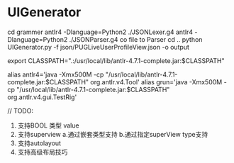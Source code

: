 # UIGenerator

cd grammer
antlr4 -Dlanguage=Python2 ./JSONLexer.g4
antlr4 -Dlanguage=Python2 ./JSONParser.g4
co file to Parser
cd ..
python UIGenerator.py -f json/PUGLiveUserProfileView.json -o output


export CLASSPATH=".:/usr/local/lib/antlr-4.7.1-complete.jar:$CLASSPATH"

alias antlr4='java -Xmx500M -cp "/usr/local/lib/antlr-4.7.1-complete.jar:$CLASSPATH" org.antlr.v4.Tool'
alias grun='java -Xmx500M -cp "/usr/local/lib/antlr-4.7.1-complete.jar:$CLASSPATH" org.antlr.v4.gui.TestRig'



// TODO:
1. 支持BOOL 类型 value
2. 支持superview
	a.通过嵌套类型支持
	b.通过指定superView type支持
3. 支持autolayout
4. 支持高级布局技巧